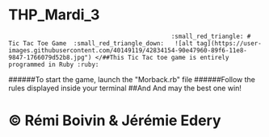 # THP_Mardi_3
                                                 :small_red_triangle: # Tic Tac Toe Game  :small_red_triangle_down:   ![alt tag](https://user-images.githubusercontent.com/40149119/42834154-90e47960-89f6-11e8-9847-1766079d52b8.jpg") </##This Tic Tac toe game is entirely programmed in Ruby :ruby:
######To start the game, launch the "Morback.rb" file
######Follow the rules displayed inside your terminal
##And And may the best one win!
# :copyright: Rémi Boivin & Jérémie Edery
>
